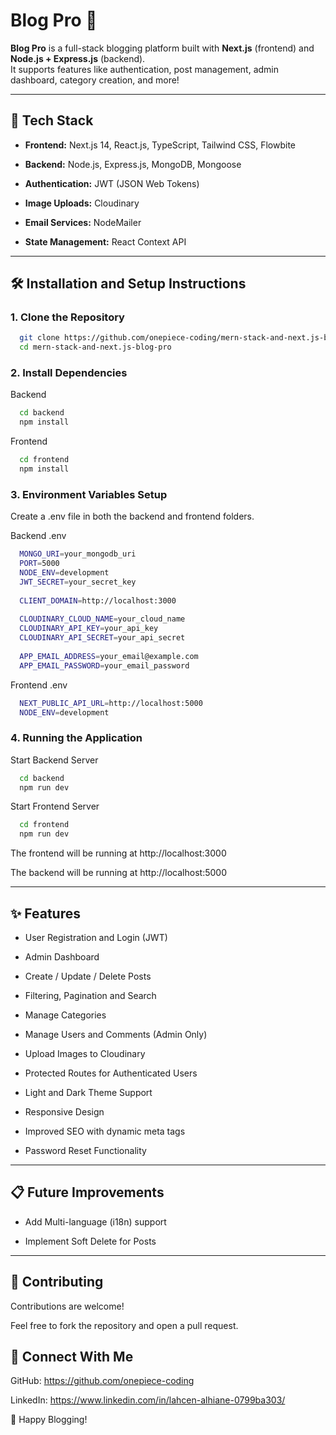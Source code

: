# Blog Pro 📝

**Blog Pro** is a full-stack blogging platform built with **Next.js** (frontend) and **Node.js + Express.js** (backend).  
It supports features like authentication, post management, admin dashboard, category creation, and more!

---

## 🚀 Tech Stack

- **Frontend:** Next.js 14, React.js, TypeScript, Tailwind CSS, Flowbite
  
- **Backend:** Node.js, Express.js, MongoDB, Mongoose
  
- **Authentication:** JWT (JSON Web Tokens)
  
- **Image Uploads:** Cloudinary
  
- **Email Services:** NodeMailer

- **State Management:** React Context API

---

## 🛠️ Installation and Setup Instructions

### 1. Clone the Repository

```bash
  git clone https://github.com/onepiece-coding/mern-stack-and-next.js-blog-pro.git
  cd mern-stack-and-next.js-blog-pro
```

### 2. Install Dependencies
   
Backend

```bash
  cd backend
  npm install
```

Frontend

```bash
  cd frontend
  npm install
```

### 3. Environment Variables Setup
   
Create a .env file in both the backend and frontend folders.

Backend .env

```bash
  MONGO_URI=your_mongodb_uri
  PORT=5000
  NODE_ENV=development
  JWT_SECRET=your_secret_key
  
  CLIENT_DOMAIN=http://localhost:3000
  
  CLOUDINARY_CLOUD_NAME=your_cloud_name
  CLOUDINARY_API_KEY=your_api_key
  CLOUDINARY_API_SECRET=your_api_secret
  
  APP_EMAIL_ADDRESS=your_email@example.com
  APP_EMAIL_PASSWORD=your_email_password
```

Frontend .env

```bash
  NEXT_PUBLIC_API_URL=http://localhost:5000
  NODE_ENV=development
````

### 4. Running the Application

Start Backend Server

```bash
  cd backend
  npm run dev
```

Start Frontend Server

```bash
  cd frontend
  npm run dev
```

The frontend will be running at http://localhost:3000

The backend will be running at http://localhost:5000

---

## ✨ Features

- User Registration and Login (JWT)

- Admin Dashboard

- Create / Update / Delete Posts

- Filtering, Pagination and Search

- Manage Categories

- Manage Users and Comments (Admin Only)

- Upload Images to Cloudinary

- Protected Routes for Authenticated Users

- Light and Dark Theme Support

- Responsive Design
  
- Improved SEO with dynamic meta tags

- Password Reset Functionality

---

## 📋 Future Improvements

- Add Multi-language (i18n) support

- Implement Soft Delete for Posts

---

## 🤝 Contributing

Contributions are welcome!

Feel free to fork the repository and open a pull request.

## 🔗 Connect With Me

GitHub: https://github.com/onepiece-coding

LinkedIn: https://www.linkedin.com/in/lahcen-alhiane-0799ba303/

🚀 Happy Blogging!
